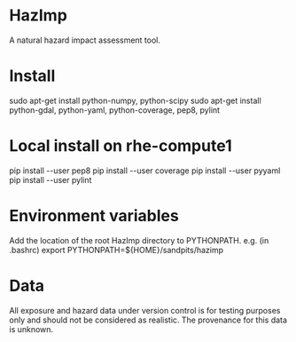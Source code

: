 HazImp
======

A natural hazard impact assessment tool.

Install
=======
sudo apt-get install python-numpy, python-scipy
sudo apt-get install python-gdal, python-yaml, python-coverage, pep8, pylint

Local install on rhe-compute1
=============================
pip install --user pep8
pip install --user coverage
pip install --user pyyaml
pip install --user pylint


Environment variables
=====================
Add the location of the root HazImp directory to PYTHONPATH. e.g. (in .bashrc)
export PYTHONPATH=${HOME}/sandpits/hazimp

Data
====
All exposure and hazard data under version control is for testing purposes only and should not be considered as realistic.  The provenance for this data is unknown.

